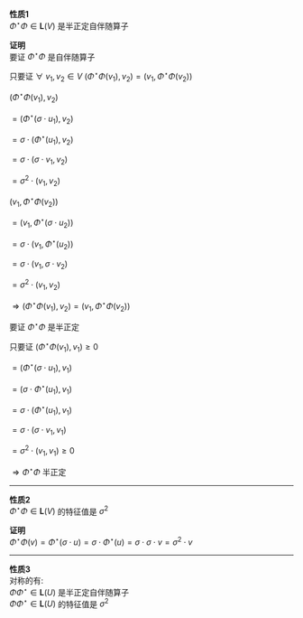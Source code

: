 **性质1**  
 $\Phi^\star\Phi\in\mathbf{L}(V)$ 是半正定自伴随算子  
  
**证明**  
要证 $\Phi^\star\Phi$ 是自伴随算子  
  
只要证 $\forall\ v_1,v_2\in V\ (\Phi^\star\Phi(v_1),v_2)=(v_1,\Phi^\star\Phi(v_2))$   
  
 $(\Phi^\star\Phi(v_1),v_2)$   
  
 $=(\Phi^\star(\sigma\cdot u_1),v_2)$   
  
 $=\sigma\cdot(\Phi^\star(u_1),v_2)$   
  
 $=\sigma\cdot(\sigma\cdot v_1,v_2)$   
  
 $=\sigma^2\cdot(v_1,v_2)$   
  
 $(v_1,\Phi^\star\Phi(v_2))$   
  
 $=(v_1,\Phi^\star(\sigma\cdot u_2))$   
  
 $=\sigma\cdot(v_1,\Phi^\star(u_2))$   
  
 $=\sigma\cdot(v_1,\sigma\cdot v_2)$   
  
 $=\sigma^2\cdot(v_1,v_2)$   
  
 $\Rightarrow(\Phi^\star\Phi(v_1),v_2)=(v_1,\Phi^\star\Phi(v_2))$   
  
要证 $\Phi^\star\Phi$ 是半正定  
  
只要证 $(\Phi^\star\Phi(v_1),v_1)\geq0$   
  
 $=(\Phi^\star(\sigma\cdot u_1),v_1)$   
  
 $=(\sigma\cdot \Phi^\star(u_1),v_1)$   
  
 $=\sigma\cdot(\Phi^\star(u_1),v_1)$   
  
 $=\sigma\cdot(\sigma\cdot v_1,v_1)$   
  
 $=\sigma^2\cdot(v_1,v_1)\geq0$   
  
 $\Rightarrow\Phi^\star\Phi$ 半正定  
  
---  
  
**性质2**  
 $\Phi^\star\Phi\in\mathbf{L}(V)$ 的特征值是 $\sigma^2$   
  
**证明**  
 $\Phi^\star\Phi(v)=\Phi^\star(\sigma\cdot u)=\sigma\cdot\Phi^\star(u)=\sigma\cdot\sigma\cdot v=\sigma^2\cdot v$   
  
---  
  
**性质3**  
对称的有:  
 $\Phi\Phi^\star\in\mathbf{L}(U)$ 是半正定自伴随算子  
 $\Phi\Phi^\star\in\mathbf{L}(U)$ 的特征值是 $\sigma^2$   
